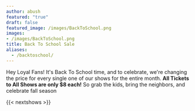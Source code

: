 ```yaml
---
author: abush
featured: "true"
draft: false
featured_image: /images/BackToSchool.png
images:
- /images/BackToSchool.png
title: Back To School Sale
aliases:
  - /backtoschool/
---
```


Hey Loyal Fans! It's Back To School time, and to celebrate, we're changing the price for every single one of our shows for the entire month. **All Tickets to All Shows are only $8 each!** So grab the kids, bring the neighbors, and celebrate fall season

{{< nextshows >}}
